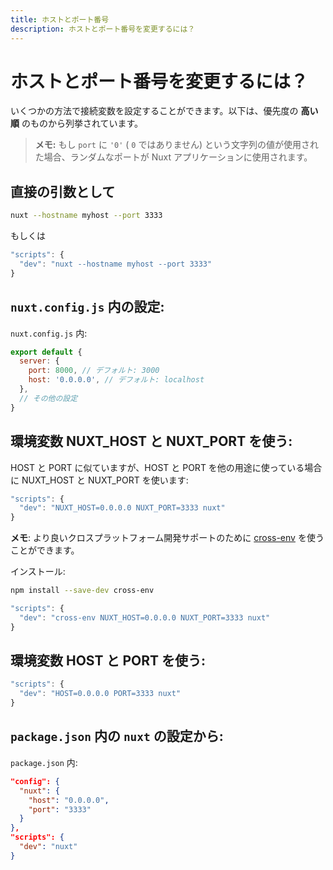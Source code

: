 ```yaml
---
title: ホストとポート番号
description: ホストとポート番号を変更するには？
---
```


# ホストとポート番号を変更するには？

いくつかの方法で接続変数を設定することができます。以下は、優先度の **高い順** のものから列挙されています。

> **メモ:** もし `port` に `'0'` ( `0` ではありません) という文字列の値が使用された場合、ランダムなポートが Nuxt アプリケーションに使用されます。

## 直接の引数として

```sh
nuxt --hostname myhost --port 3333
```
もしくは
```js
"scripts": {
  "dev": "nuxt --hostname myhost --port 3333"
}
```

## `nuxt.config.js` 内の設定:

`nuxt.config.js` 内:

```js
export default {
  server: {
    port: 8000, // デフォルト: 3000
    host: '0.0.0.0', // デフォルト: localhost
  },
  // その他の設定
}
```


## 環境変数 NUXT_HOST と NUXT_PORT を使う:

HOST と PORT に似ていますが、HOST と PORT を他の用途に使っている場合に NUXT_HOST と NUXT_PORT を使います:

```js
"scripts": {
  "dev": "NUXT_HOST=0.0.0.0 NUXT_PORT=3333 nuxt"
}
```

**メモ**: より良いクロスプラットフォーム開発サポートのために [cross-env](https://www.npmjs.com/package/cross-env) を使うことができます。

インストール:

```bash
npm install --save-dev cross-env
```

```js
"scripts": {
  "dev": "cross-env NUXT_HOST=0.0.0.0 NUXT_PORT=3333 nuxt"
}
```

## 環境変数 HOST と PORT を使う:

```js
"scripts": {
  "dev": "HOST=0.0.0.0 PORT=3333 nuxt"
}
```

## `package.json` 内の `nuxt` の設定から:

`package.json` 内:

```json
"config": {
  "nuxt": {
    "host": "0.0.0.0",
    "port": "3333"
  }
},
"scripts": {
  "dev": "nuxt"
}
```
